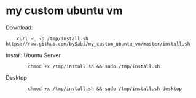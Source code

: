 my custom ubuntu vm
================

Download:
```
	curl -L -o /tmp/install.sh https://raw.github.com/bySabi/my_custom_ubuntu_vm/master/install.sh
```

Install:
Ubuntu Server
```
		chmod +x /tmp/install.sh && sudo /tmp/install.sh
```

Desktop
```
		chmod +x /tmp/install.sh && sudo /tmp/install.sh desktop
```
